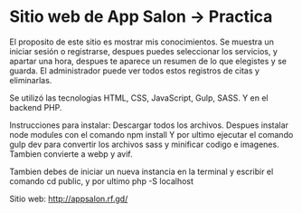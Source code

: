 ﻿# Sitio web de App Salon -> Practica
 
El proposito de este sitio es mostrar mis conocimientos. Se muestra un iniciar sesión o registrarse, despues puedes seleccionar los servicios, y apartar una hora, despues te aparece un resumen de lo que elegistes y se guarda. El administrador puede ver todos estos registros de citas y eliminarlas.

Se utilizó las tecnologias HTML, CSS, JavaScript, Gulp, SASS. Y en el backend PHP.

Instrucciones para instalar:
Descargar todos los archivos.
Despues instalar node modules con el comando npm install
Y por ultimo ejecutar el comando gulp dev para convertir los archivos sass y minificar codigo e imagenes. Tambien convierte a webp y avif.

Tambien debes de iniciar un nueva instancia en la terminal y escribir el comando cd public, y por ultimo php -S localhost


Sitio web: 
http://appsalon.rf.gd/
